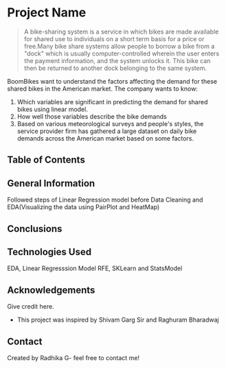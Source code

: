# Project Name
> A bike-sharing system is a service in which bikes are made available for shared use to individuals on a short term basis for a price or free.Many bike share systems allow people to borrow a bike from a "dock" which is usually computer-controlled wherein the user enters the payment information, and the system unlocks it. This bike can then be returned to another dock belonging to the same system.

BoomBikes want to understand the factors affecting the demand for these shared bikes in the American market. 
The company wants to know:
1. Which variables are significant in predicting the demand for shared bikes using linear model.
2. How well those variables describe the bike demands
3. Based on various meteorological surveys and people's styles, the service provider firm has gathered a large dataset on daily bike demands across the American market based on some factors.


## Table of Contents


<!-- You can include any other section that is pertinent to your problem -->

## General Information
Followed steps of  Linear Regression model before Data Cleaning and EDA(Visualizing the data using PairPlot and HeatMap)


## Conclusions


<!-- You don't have to answer all the questions - just the ones relevant to your project. -->


## Technologies Used
 EDA, Linear Regresssion Model RFE, SKLearn and StatsModel


## Acknowledgements
Give credit here.
- This project was inspired by  Shivam Garg Sir and Raghuram Bharadwaj 


## Contact
Created by Radhika G- feel free to contact me!


<!-- Optional -->
<!-- ## License -->
<!-- This project is open source and available under the [... License](). -->

<!-- You don't have to include all sections - just the one's relevant to your project -->
